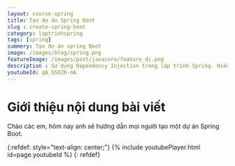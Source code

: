 ```yaml
---
layout: course-spring
title: Tạo dự án Spring Boot
slug : create-spring-boot
category: laptrinhspring
tags: [spring]
summery: Tạo dự án spring Boot  
image: /images/blog/spring.png
featureImage: /images/post/javacore/feature_di.png
description : Sử dụng Dependency Injection trong lập trình Spring. Hiểu được Dependency Injection là gì. Hướng dẫn sử dụng DI trong lập trình Spring.
youtubeId: qA_GSXZh-oA
---
```


# **Giới thiệu nội dung bài viết**

Chào các em, hôm nay anh sẽ hướng dẫn mọi người tạo một dự án Spring Boot.


{:refdef: style="text-align: center;"}
{% include youtubePlayer.html id=page.youtubeId %}
{: refdef}
